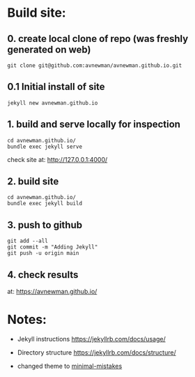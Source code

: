 # Build site:

## 0. create local clone of repo (was freshly generated on web)
```
git clone git@github.com:avnewman/avnewman.github.io.git
```

## 0.1 Initial install of site 
```
jekyll new avnewman.github.io
```

## 1. build and serve locally for inspection
```
cd avnewman.github.io/
bundle exec jekyll serve
```
check site at:
http://127.0.0.1:4000/

## 2.  build site
```
cd avnewman.github.io/
bundle exec jekyll build
```
## 3. push to github
```
git add --all
git commit -m "Adding Jekyll"
git push -u origin main
``` 

## 4. check results
at: https://avnewman.github.io/


# Notes:
* Jekyll instructions
https://jekyllrb.com/docs/usage/

* Directory structure
https://jekyllrb.com/docs/structure/

* changed theme
to [minimal-mistakes](https://github.com/mmistakes/minimal-mistakes#readme)